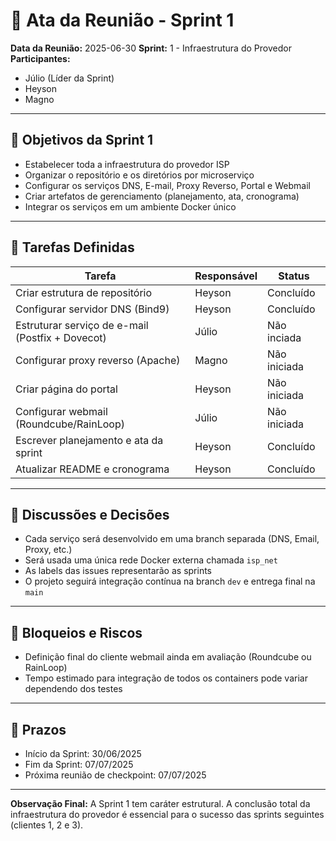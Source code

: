 # 📝 Ata da Reunião - Sprint 1

**Data da Reunião:** 2025-06-30
**Sprint:** 1 - Infraestrutura do Provedor
**Participantes:**

* Júlio (Líder da Sprint)
* Heyson
* Magno

---

## 🎯 Objetivos da Sprint 1

* Estabelecer toda a infraestrutura do provedor ISP
* Organizar o repositório e os diretórios por microserviço
* Configurar os serviços DNS, E-mail, Proxy Reverso, Portal e Webmail
* Criar artefatos de gerenciamento (planejamento, ata, cronograma)
* Integrar os serviços em um ambiente Docker único

---

## 📌 Tarefas Definidas

| Tarefa                                           | Responsável | Status       |
| ------------------------------------------------ | ----------- | ------------ |
| Criar estrutura de repositório                   | Heyson      | Concluído    |
| Configurar servidor DNS (Bind9)                  | Heyson      | Concluído    |
| Estruturar serviço de e-mail (Postfix + Dovecot) | Júlio      | Não inciada  |
| Configurar proxy reverso (Apache)                | Magno      | Não iniciada |
| Criar página do portal                           | Heyson      | Não iniciada |
| Configurar webmail (Roundcube/RainLoop)          | Júlio     | Não iniciada |
| Escrever planejamento e ata da sprint            | Heyson      | Concluído    |
| Atualizar README e cronograma                    | Heyson      | Concluído    |

---

## 🔄 Discussões e Decisões

* Cada serviço será desenvolvido em uma branch separada (DNS, Email, Proxy, etc.)
* Será usada uma única rede Docker externa chamada `isp_net`
* As labels das issues representarão as sprints
* O projeto seguirá integração contínua na branch `dev` e entrega final na `main`

---

## 🚧 Bloqueios e Riscos

* Definição final do cliente webmail ainda em avaliação (Roundcube ou RainLoop)
* Tempo estimado para integração de todos os containers pode variar dependendo dos testes

---

## 📆 Prazos

* Início da Sprint: 30/06/2025
* Fim da Sprint: 07/07/2025
* Próxima reunião de checkpoint: 07/07/2025

---

**Observação Final:** A Sprint 1 tem caráter estrutural. A conclusão total da infraestrutura do provedor é essencial para o sucesso das sprints seguintes (clientes 1, 2 e 3).
